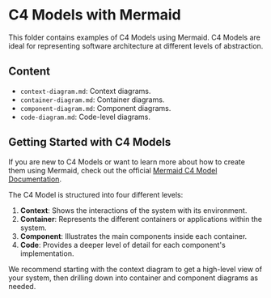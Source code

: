 # C4 Models with Mermaid

This folder contains examples of C4 Models using Mermaid. C4 Models are ideal for representing software architecture at different levels of abstraction.

## Content
- `context-diagram.md`: Context diagrams.
- `container-diagram.md`: Container diagrams.
- `component-diagram.md`: Component diagrams.
- `code-diagram.md`: Code-level diagrams.

## Getting Started with C4 Models
If you are new to C4 Models or want to learn more about how to create them using Mermaid, check out the official [Mermaid C4 Model Documentation](https://mermaid.js.org/syntax/c4.html).

The C4 Model is structured into four different levels:
1. **Context**: Shows the interactions of the system with its environment.
2. **Container**: Represents the different containers or applications within the system.
3. **Component**: Illustrates the main components inside each container.
4. **Code**: Provides a deeper level of detail for each component's implementation.

We recommend starting with the context diagram to get a high-level view of your system, then drilling down into container and component diagrams as needed.
